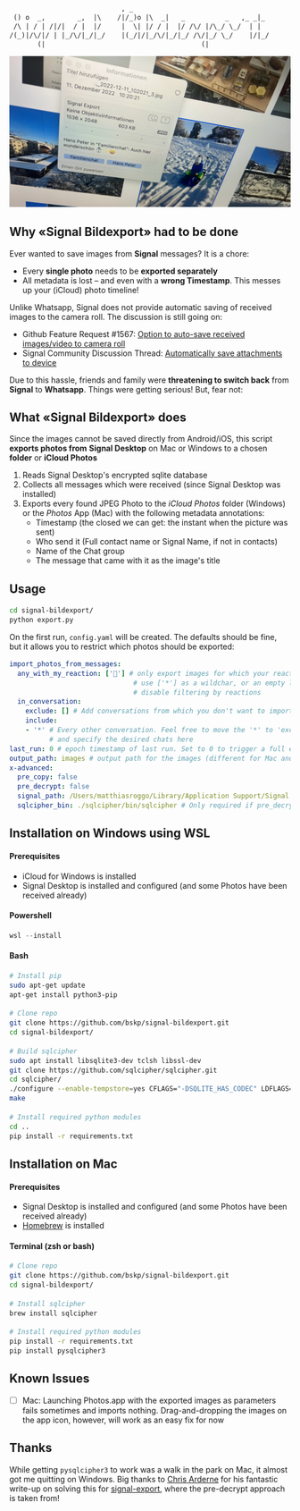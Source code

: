 ~~~~
                            , _
 () o  _,        _,  |\    /|/_)o |\  _|   _          _   ,_ _|_
 /\ | / | /|/|  / |  |/     |  \| |/ / |  |/ /\/ |/\_/ \_/  | |
/(_)|/\/|/ | |_/\/|_/|_/    |(_/|/|_/\/|_/|_/ /\/|_/ \_/    |/|_/
       (|                                       (|
~~~~

![demo](demo.jpeg)

## Why «Signal Bildexport» had to be done

Ever wanted to save images from **Signal** messages? It is a chore:

- Every **single photo** needs to be **exported separately**
- All metadata is lost – and even with a **wrong Timestamp**. This messes up your (iCloud) photo timeline!

Unlike Whatsapp, Signal does not provide automatic saving of received images to the camera roll. The discussion is still going on:

- Github Feature Request #1567: [Option to auto-save received images/video to camera roll](https://github.com/signalapp/Signal-iOS/issues/1567)
- Signal Community Discussion Thread: [Automatically save attachments to device](https://community.signalusers.org/t/automatically-save-attachments-to-device-and-possibly-link-to-them-from-inside-the-app/5147)

Due to this hassle, friends and family were **threatening to switch back** from **Signal** to **Whatsapp**. Things were getting serious! But, fear not:

## What «Signal Bildexport» does

Since the images cannot be saved directly from Android/iOS, this script **exports photos from** **Signal Desktop** on Mac or Windows to a chosen **folder** or **iCloud Photos**

1. Reads Signal Desktop's encrypted sqlite database
2. Collects all messages which were received (since Signal Desktop was installed)
3. Exports every found JPEG Photo to the *iCloud Photos* folder (Windows) or the *Photos* App (Mac) with the following metadata annotations:
   - Timestamp (the closed we can get: the instant when the picture was sent)
   - Who send it (Full contact name or Signal Name, if not in contacts)
   - Name of the Chat group
   - The message that came with it as the image's title

## Usage

~~~~bash
cd signal-bildexport/
python export.py
~~~~

On the first run, `config.yaml` will be created. The defaults should be fine, but it allows you to restrict which photos should be exported:

~~~~yaml
import_photos_from_messages:
  any_with_my_reaction: ['🤩'] # only export images for which your reaction was 🤩
                               # use ['*'] as a wildchar, or an empty list ('[]') to
                               # disable filtering by reactions
  in_conversation:
    exclude: [] # Add conversations from which you don't want to import anyting (work?)
    include:
    - '*' # Every other conversation. Feel free to move the '*' to 'exclude'
          # and specify the desired chats here
last_run: 0 # epoch timestamp of last run. Set to 0 to trigger a full export
output_path: images # output path for the images (different for Mac and Windows)
x-advanced:
  pre_copy: false
  pre_decrypt: false
  signal_path: /Users/matthiasroggo/Library/Application Support/Signal
  sqlcipher_bin: ./sqlcipher/bin/sqlcipher # Only required if pre_decrypt = True (Windows)

~~~~



Installation on Windows using WSL
-------

#### Prerequisites

- iCloud for Windows is installed
- Signal Desktop is installed and configured (and some Photos have been received already)

#### Powershell

~~~~powershell
wsl --install
~~~~

#### Bash

~~~~bash
# Install pip
sudo apt-get update  
apt-get install python3-pip  

# Clone repo
git clone https://github.com/bskp/signal-bildexport.git
cd signal-bildexport/

# Build sqlcipher
sudo apt install libsqlite3-dev tclsh libssl-dev
git clone https://github.com/sqlcipher/sqlcipher.git
cd sqlcipher/
./configure --enable-tempstore=yes CFLAGS="-DSQLITE_HAS_CODEC" LDFLAGS="-lcrypto -lsqlite3"
make

# Install required python modules
cd ..
pip install -r requirements.txt
~~~~

## Installation on Mac

#### Prerequisites

- Signal Desktop is installed and configured (and some Photos have been received already)
- [Homebrew](https://brew.sh) is installed

#### Terminal (zsh or bash)

~~~~bash
# Clone repo
git clone https://github.com/bskp/signal-bildexport.git
cd signal-bildexport/

# Install sqlcipher
brew install sqlcipher

# Install required python modules
pip install -r requirements.txt
pip install pysqlcipher3
~~~~

Known Issues
-----

- [ ] Mac: Launching Photos.app with the exported images as parameters fails sometimes and imports nothing. Drag-and-dropping the images on the app icon, however, will work as an easy fix for now

Thanks
----

While getting `pysqlcipher3` to work was a walk in the park on Mac, it almost got me quitting on Windows. Big thanks to [Chris Arderne](https://github.com/carderne) for his fantastic write-up on solving this for [signal-export](https://github.com/carderne/signal-export), where the pre-decrypt approach is taken from!
